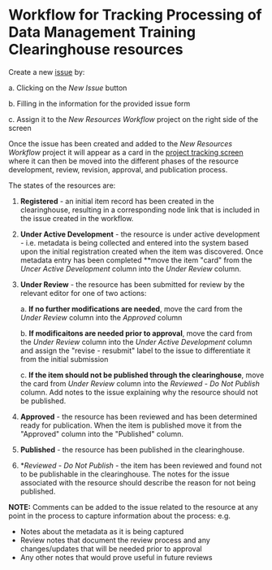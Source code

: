 # Workflow for Tracking Processing of **Data Management Training Clearinghouse** resources

Create a new [issue](https://github.com/imls-dmt/resources-workflow/issues) by:

a. Clicking on the *New Issue* button

b. Filling in the information for the provided issue form

c. Assign it to the *New Resources Workflow* project on the right side of the screen

Once the issue has been created and added to the *New Resources Workflow* project it will appear as
a card in the [project tracking screen](https://github.com/imls-dmt/resources-workflow/projects/1) 
where it can then be moved into the different phases of the resource development, review, revision, 
approval, and publication process. 

The states of the resources are:

1. **Registered** - an initial item record has been created in the clearinghouse, resulting in a
corresponding node link that is included in the issue created in the workflow. 

2. **Under Active Development** - the resource is under active development - i.e. metadata is being
collected and entered into the system based upon the initial registration created when the item was
discovered. Once metadata entry has been completed **move the item "card" from the *Uncer Active Development*
column into the *Under Review* column. 

3. **Under Review** - the resource has been submitted for review by the relevant editor for one of two
actions: 

	 a. **If no further modifications are needed**, move the card from the *Under Review* column into the *Approved* column

	 b. **If modificaitons are needed prior to approval**, move the card from the *Under Review* column into the *Under Active Development* column and assign the "revise - resubmit" label to the issue to differentiate it from the initial submission

	 c. **If the item should not be published through the clearinghouse**, move the card from *Under Review* column into the *Reviewed - Do Not Publish* column. Add notes to the issue explaining why the resource should not be published. 

4. **Approved** - the resource has been reviewed and has been determined ready for publication. When the item is published move it from the "Approved" column into the "Published" column.  

5. **Published** - the resource has been published in the clearinghouse.

6. **Reviewed - Do Not Publish* - the item has been reviewed and found not to be publishable in the clearinghouse. The notes for the issue associated with the resource should describe the reason for not being published. 

**NOTE:** Comments can be added to the issue related to the resource at any point in the process to
capture information about the process: e.g.

* Notes about the metadata as it is being captured
* Review notes that document the review process and any changes/updates that will be needed prior to approval
* Any other notes that would prove useful in future reviews  
